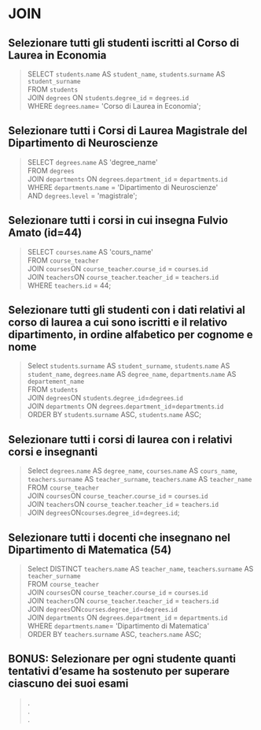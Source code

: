 # JOIN

## Selezionare tutti gli studenti iscritti al Corso di Laurea in Economia

> SELECT `students`.`name` AS `student_name`, `students`.`surname` AS `student_surname`  
> FROM `students`  
> JOIN `degrees` ON `students`.`degree_id` = `degrees`.`id`  
> WHERE `degrees`.`name`= 'Corso di Laurea in Economia';

## Selezionare tutti i Corsi di Laurea Magistrale del Dipartimento di Neuroscienze

> SELECT `degrees`.`name` AS 'degree_name'  
> FROM `degrees`  
> JOIN `departments` ON `degrees`.`department_id` = `departments`.`id`  
> WHERE `departments`.`name` = 'Dipartimento di Neuroscienze'  
> AND `degrees`.`level` = 'magistrale';

## Selezionare tutti i corsi in cui insegna Fulvio Amato (id=44)

> SELECT `courses`.`name` AS 'cours_name'  
> FROM `course_teacher`  
> JOIN `courses`ON `course_teacher`.`course_id` = `courses`.`id`  
> JOIN `teachers`ON `course_teacher`.`teacher_id` = `teachers`.`id`  
> WHERE `teachers`.`id` = 44;

## Selezionare tutti gli studenti con i dati relativi al corso di laurea a cui sono iscritti e il relativo dipartimento, in ordine alfabetico per cognome e nome

> Select `students`.`surname` AS `student_surname`, `students`.`name` AS `student_name`, `degrees`.`name` AS `degree_name`, `departments`.`name` AS `departement_name`  
> FROM `students`  
> JOIN `degrees`ON `students`.`degree_id`=`degrees`.`id`  
> JOIN `departments` ON `degrees`.`department_id`=`departments`.`id`  
> ORDER BY `students`.`surname` ASC, `students`.`name` ASC;

## Selezionare tutti i corsi di laurea con i relativi corsi e insegnanti

> Select `degrees`.`name` AS `degree_name`, `courses`.`name` AS `cours_name`, `teachers`.`surname` AS `teacher_surname`, `teachers`.`name` AS `teacher_name`  
> FROM `course_teacher`  
> JOIN `courses`ON `course_teacher`.`course_id` = `courses`.`id`  
> JOIN `teachers`ON `course_teacher`.`teacher_id` = `teachers`.`id`  
> JOIN `degrees`ON`courses`.`degree_id`=`degrees`.`id`;

## Selezionare tutti i docenti che insegnano nel Dipartimento di Matematica (54)

> Select DISTINCT `teachers`.`name` AS `teacher_name`, `teachers`.`surname` AS `teacher_surname`  
> FROM `course_teacher`  
> JOIN `courses`ON `course_teacher`.`course_id` = `courses`.`id`  
> JOIN `teachers`ON `course_teacher`.`teacher_id` = `teachers`.`id`  
> JOIN `degrees`ON`courses`.`degree_id`=`degrees`.`id`  
> JOIN `departments` ON `degrees`.`department_id` = `departments`.`id`  
> WHERE `departments`.`name`= 'Dipartimento di Matematica'  
> ORDER BY `teachers`.`surname` ASC, `teachers`.`name` ASC;

## BONUS: Selezionare per ogni studente quanti tentativi d’esame ha sostenuto per superare ciascuno dei suoi esami

> .  
> .  
> .
